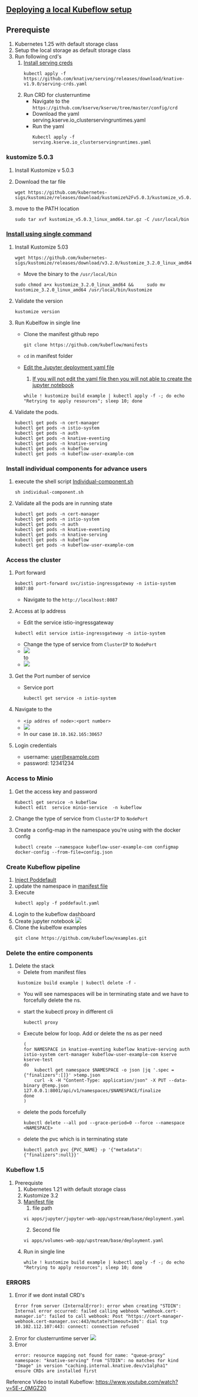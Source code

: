 ## [Deploying a local Kubeflow setup](https://github.com/kubeflow/manifests)
## Prerequiste
1. Kubernetes 1.25 with default storage class
2. Setup the local storage as  default storage class  
2. Run following crd's
    1. [Install serving creds](https://knative.dev/docs/install/yaml-install/serving/install-serving-with-yaml/#install-the-knative-serving-component)
        ```
        kubectl apply -f https://github.com/knative/serving/releases/download/knative-v1.9.0/serving-crds.yaml
        ```
    2. Run CRD for clusterruntime 
        - Navigate to the `https://github.com/kserve/kserve/tree/master/config/crd`
        - Download the yaml  serving.kserve.io_clusterservingruntimes.yaml
        -  Run the yaml
            ```
            Kubectl apply -f serving.kserve.io_clusterservingruntimes.yaml
            ```
### kustomize 5.0.3

1. Install Kustomize v 5.0.3

1. Download the tar file 
    ```
    wget https://github.com/kubernetes-sigs/kustomize/releases/download/kustomize%2Fv5.0.3/kustomize_v5.0.3_linux_amd64.tar.gz
   
    ```
2. move to the PATH location
    ```
    sudo tar xvf kustomize_v5.0.3_linux_amd64.tar.gz -C /usr/local/bin
    ```

### [Install using single command](https://github.com/kubeflow/manifests/tree/master#prerequisites)
1. Install Kustomize 5.03
    ```
    wget https://github.com/kubernetes-sigs/kustomize/releases/download/v3.2.0/kustomize_3.2.0_linux_amd64
    ```
    - Move the binary to the `/usr/local/bin`
    ```
    sudo chmod a+x kustomize_3.2.0_linux_amd64 &&     sudo mv kustomize_3.2.0_linux_amd64 /usr/local/bin/kustomize
    ```
2.  Validate the version
    ```
    kustomize version
    ```

3. Run Kubelfow in single line
    - Clone the manifest github repo
        ```
        git clone https://github.com/kubeflow/manifests
        ```
    - `cd` in manifest folder

    -  [Edit the Jupyter deployment yaml file](https://github.com/kubeflow/kubeflow/issues/5763)
        1. [If you will not edit the yaml file then you will not able to create the jupyter notebook](https://github.com/kubeflow/manifests#nodeport--loadbalancer--ingress)
        
        ```
        while ! kustomize build example | kubectl apply -f -; do echo "Retrying to apply resources"; sleep 10; done

        ```

5. Validate the pods.
    ```
    kubectl get pods -n cert-manager
    kubectl get pods -n istio-system
    kubectl get pods -n auth
    kubectl get pods -n knative-eventing
    kubectl get pods -n knative-serving
    kubectl get pods -n kubeflow
    kubectl get pods -n kubeflow-user-example-com
    ```
### Install individual components for advance users

1.  execute the shell script [Individual-component.sh](C:\Users\sharsaur\na-ai-projects\kubeflow\individual-component.sh)
    ```
    sh individual-component.sh
    ```
17. Validate all the pods are in running state
    ```
    kubectl get pods -n cert-manager
    kubectl get pods -n istio-system
    kubectl get pods -n auth
    kubectl get pods -n knative-eventing
    kubectl get pods -n knative-serving
    kubectl get pods -n kubeflow
    kubectl get pods -n kubeflow-user-example-com
    ```
### Access the cluster
1. Port forward
    ```
    kubectl port-forward svc/istio-ingressgateway -n istio-system 8087:80
    ```
    - Navigate to the `http://localhost:8087`

2. Access at Ip address
    - Edit the service istio-ingressgateway
    ```
    kubectl edit service istio-ingressgateway -n istio-system
    ```
    - Change the type of service from `ClusterIP` to `NodePort`
    - ![](clusterIP.png)  
    to 
    - ![](nodeport.png)  

3. Get the Port number of service
    - Service port
        ```
        kubectl get service -n istio-system
        ```
      
4. Navigate to the 
    - `<ip addres of node>:<port number>`
    - ![](port.png)
    - In our case
        `10.10.162.165:30657`
5. Login credentials
    - username: user@example.com
    - password: 12341234

### Access to Minio

1. Get the access key and password
    ```
    Kubectl get service -n kubeflow
    kubectl edit  service minio-service  -n kubeflow
    ```
2. Change the type of service from `ClusterIP` to `NodePort`


3. Create a config-map in the namespace you're using with the docker config
    ```
    kubectl create --namespace kubeflow-user-example-com configmap docker-config --from-file=config.json
    ```


### Create Kubeflow pipeline
1. [Inject Poddefault](https://www.kubeflow.org/docs/components/pipelines/v1/sdk/connect-api/#full-kubeflow-subfrom-inside-clustersub)
2. update the namespace in [manifest file](podefault.yaml)
3. Execute
    ```
    kubectl apply -f poddefault.yaml
    ```
4. Login to the kubeflow dashboard
5. Create jupyter notebook
    ![](kfp.png)
2. Clone the kubelfow examples
    ```
    git clone https://github.com/kubeflow/examples.git
    ```

### Delete the entire components
1. Delete the stack 
    - Delete from manifest files
    ```
     kustomize build example | kubectl delete -f -
    ```
    - You will see namespaces will be in terminating state and we have to forcefully delete the ns.
    - start the kubectl proxy in different cli 
        ```
        kubectl proxy
        ```
    - Execute below for loop. Add or delete the ns as per need

        ```
        (
        for NAMESPACE in knative-eventing kubeflow knative-serving auth istio-system cert-manager kubeflow-user-example-com kserve kserve-test
        do
            kubectl get namespace $NAMESPACE -o json |jq '.spec = {"finalizers":[]}' >temp.json
            curl -k -H "Content-Type: application/json" -X PUT --data-binary @temp.json 127.0.0.1:8001/api/v1/namespaces/$NAMESPACE/finalize
        done
        )
        ```
    - delete the pods forcefully
        ```
        kubectl delete --all pod --grace-period=0 --force --namespace <NAMESPACE>
        ```
    - delete the pvc which is in terminating state
        ```
        kubectl patch pvc {PVC_NAME} -p '{"metadata":{"finalizers":null}}'
        ```

        
### Kubeflow 1.5
1. Prerequiste
    1. Kubernetes 1.21 with default storage class
    2. Kustomize 3.2
    3. [Manifest file](https://github.com/kubeflow/manifests/tree/v1.5-branch)
        1. file path
        ```
        vi apps/jupyter/jupyter-web-app/upstream/base/deployment.yaml
        ```
        2. Second file
        ```
        vi apps/volumes-web-app/upstream/base/deployment.yaml
        ```
    5. Run in single line
        ```
        while ! kustomize build example | kubectl apply -f -; do echo "Retrying to apply resources"; sleep 10; done
        ```
### ERRORS 
1. Error if we dont install CRD's
    ```
    Error from server (InternalError): error when creating "STDIN": Internal error occurred: failed calling webhook "webhook.cert-manager.io": failed to call webhook: Post "https://cert-manager-webhook.cert-manager.svc:443/mutate?timeout=10s": dial tcp 10.102.112.107:443: connect: connection refused
    ```
2.  Error for clusterruntime server
    ![](kserve%20error.png)  
3.  Error 
    ```
    error: resource mapping not found for name: "queue-proxy" namespace: "knative-serving" from "STDIN": no matches for kind "Image" in version "caching.internal.knative.dev/v1alpha1"
    ensure CRDs are installed first
    ```
Reference Video to install Kubeflow: https://www.youtube.com/watch?v=5E-r_0MGZ20